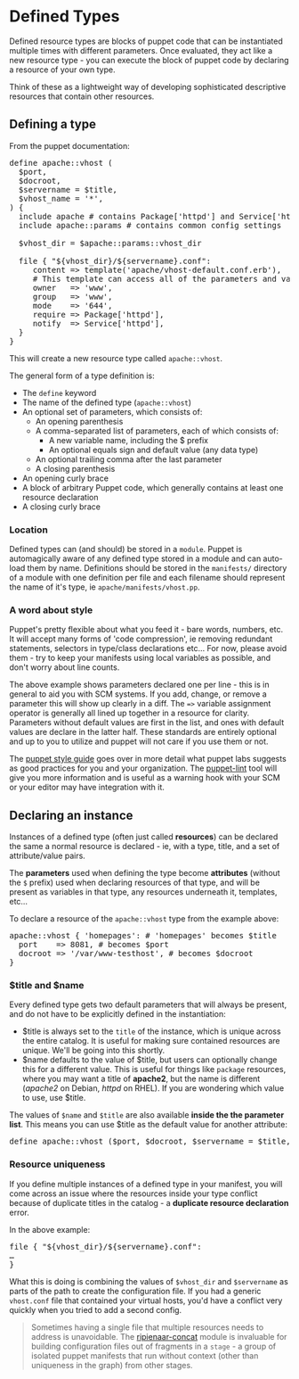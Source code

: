 # Defined Types

Defined resource types are blocks of puppet code that can be instantiated multiple times with different parameters.  Once evaluated, they act like a new resource type - you can execute the block of puppet code by declaring a resource of your own type.

Think of these as a lightweight way of developing sophisticated descriptive resources that contain other resources.

## Defining a type

From the puppet documentation:

<pre>
define apache::vhost (
  $port,
  $docroot,
  $servername = $title,
  $vhost_name = '*',
) {
  include apache # contains Package['httpd'] and Service['httpd']
  include apache::params # contains common config settings
  
  $vhost_dir = $apache::params::vhost_dir
  
  file { "${vhost_dir}/${servername}.conf":
     content => template('apache/vhost-default.conf.erb'), 
     # This template can access all of the parameters and variables from above.
     owner   => 'www',
     group   => 'www',
     mode    => '644',
     require => Package['httpd'],
     notify  => Service['httpd'],
  }
}
</pre>

This will create a new resource type called `apache::vhost`.

The general form of a type definition is:

* The `define` keyword
* The name of the defined type (`apache::vhost`)
* An optional set of parameters, which consists of:
  * An opening parenthesis
  * A comma-separated list of parameters, each of which consists of:
    * A new variable name, including the $ prefix
    * An optional equals sign and default value (any data type)
  * An optional trailing comma after the last parameter
  * A closing parenthesis
* An opening curly brace
* A block of arbitrary Puppet code, which generally contains at least one resource declaration
* A closing curly brace

### Location

Defined types can (and should) be stored in a `module`.  Puppet is automagically aware of any defined type stored in a module and can auto-load them by name.  Definitions should be stored in the `manifests/` directory of a module with one definition per file and each filename should represent the name of it's type, ie `apache/manifests/vhost.pp`.


###  A word about style 

Puppet's pretty flexible about what you feed it - bare words, numbers, etc.  It will accept many forms of 'code compression', ie removing redundant statements, selectors in type/class declarations etc… For now, please avoid them - try to keep your manifests using local variables as possible, and don't worry about line counts.

The above example shows parameters declared one per line - this is in general to aid you with SCM systems.  If you add, change, or remove a parameter this will show up clearly in a diff.  The `=>` variable assignment operator is generally all lined up together in a resource for clarity.  Parameters without default values are first in the list, and ones with default values are declare in the latter half.  These standards are entirely optional and up to you to utilize and puppet will not care if you use them or not.

The [puppet style guide](http://docs.puppetlabs.com/guides/style_guide.html) goes over in more detail what puppet labs suggests as good practices for you and your organization.  The [puppet-lint](http://puppet-lint.com/) tool will give you more information and is useful as a warning hook with your SCM or your editor may have integration with it.

## Declaring an instance

Instances of a defined type (often just called **resources**) can be declared the same a normal resource is declared - ie, with a type, title, and a set of attribute/value pairs.

The **parameters** used when defining the type become **attributes** (without the `$` prefix) used when declaring resources of that type, and will be present as variables in that type, any resources underneath it, templates, etc…

To declare a resource of the `apache::vhost` type from the example above:

<pre>
apache::vhost { 'homepages': # 'homepages' becomes $title
  port    => 8081, # becomes $port
  docroot => '/var/www-testhost', # becomes $docroot
}
</pre>

### $title and $name

Every defined type gets two default parameters that will always be present, and do not have to be explicitly defined in the instantiation:

* $title is always set to the `title` of the instance, which is unique across the entire catalog.  It is useful for making sure contained resources are unique.  We'll be going into this shortly.
* $name defaults to the value of $title, but users can optionally change this for a different value.  This is useful for things like `package` resources, where you may want a title of **apache2**, but the name is different (*apache2* on Debian, *httpd* on RHEL).  If you are wondering which value to use, use $title.

The values of `$name` and `$title` are also available **inside the the parameter list**.  This means you can use $title as the default value for another attribute:

<pre>
define apache::vhost ($port, $docroot, $servername = $title, $vhost_name = '*') { ...
</pre>


### Resource uniqueness

If you define multiple instances of a defined type in your manifest, you will come across an issue where the resources inside your type conflict because of duplicate titles in the catalog - a **duplicate resource declaration** error.

In the above example:

<pre>
file { "${vhost_dir}/${servername}.conf":
… 
}
</pre>

What this is doing is combining the values of `$vhost_dir` and `$servername` as parts of the path to create the configuration file.  If you had a generic `vhost.conf` file that contained your virtual hosts, you'd have a conflict very quickly when you tried to add a second config.

> Sometimes having a single file that multiple resources needs to address is unavoidable.  The [ripienaar-concat](http://forge.puppetlabs.com/ripienaar/concat) module is invaluable for building configuration files out of fragments in a `stage` - a group of isolated puppet manifests that run without context (other than uniqueness in the graph) from other stages.

